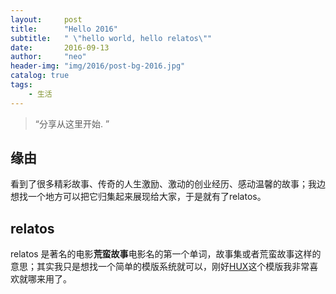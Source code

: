 ```yaml
---
layout:     post
title:      "Hello 2016"
subtitle:   " \"hello world, hello relatos\""
date:       2016-09-13
author:     "neo"
header-img: "img/2016/post-bg-2016.jpg"
catalog: true
tags:
    - 生活
---
```


> “分享从这里开始. ”


## 缘由

看到了很多精彩故事、传奇的人生激励、激动的创业经历、感动温馨的故事；我边想找一个地方可以把它归集起来展现给大家，于是就有了relatos。




## relatos 

relatos 是著名的电影<strong>荒蛮故事</strong>电影名的第一个单词，故事集或者荒蛮故事这样的意思；其实我只是想找一个简单的模版系统就可以，刚好[HUX]()这个模版我非常喜欢就哪来用了。


